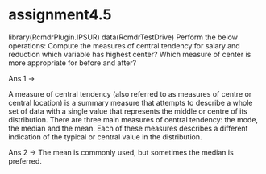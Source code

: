 # assignment4.5
library(RcmdrPlugin.IPSUR)
data(RcmdrTestDrive)
Perform the below operations:
Compute the measures of central tendency for salary and reduction which variable has highest center?
Which measure of center is more appropriate for before and after?


Ans 1 ->

A measure of central tendency (also referred to as measures of centre or central location) is a summary measure that attempts to describe a whole set of data with a single value that represents the middle or centre of its distribution.
There are three main measures of central tendency: the mode, the median and the mean. Each of these measures describes a different indication of the typical or central value in the distribution.


Ans 2 ->
The mean is commonly used, but sometimes the median is preferred.
